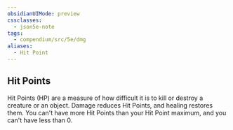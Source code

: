 ```yaml
---
obsidianUIMode: preview
cssclasses:
  - json5e-note
tags:
  - compendium/src/5e/dmg
aliases:
  - Hit Point
---
```

## Hit Points

Hit Points (HP) are a measure of how difficult it is to kill or destroy a creature or an object. Damage reduces Hit Points, and healing restores them. You can't have more Hit Points than your Hit Point maximum, and you can't have less than 0.